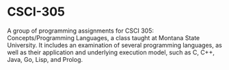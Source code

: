 # CSCI-305
A group of programming assignments for CSCI 305: Concepts/Programming Languages, a class taught at Montana State University. It includes an examination of several programming languages, as well as their application and underlying execution model, such as C, C++, Java, Go, Lisp, and Prolog.
